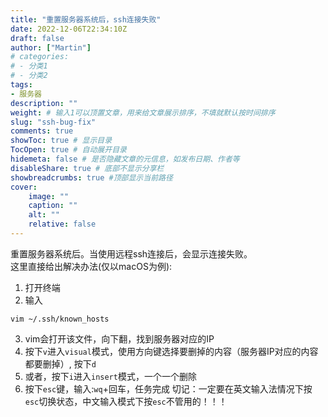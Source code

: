```yaml
---
title: "重置服务器系统后，ssh连接失败"
date: 2022-12-06T22:34:10Z
draft: false
author: ["Martin"]
# categories: 
# - 分类1
# - 分类2
tags: 
- 服务器
description: ""
weight: # 输入1可以顶置文章，用来给文章展示排序，不填就默认按时间排序
slug: "ssh-bug-fix"
comments: true
showToc: true # 显示目录
TocOpen: true # 自动展开目录
hidemeta: false # 是否隐藏文章的元信息，如发布日期、作者等
disableShare: true # 底部不显示分享栏
showbreadcrumbs: true #顶部显示当前路径
cover:
    image: ""
    caption: ""
    alt: ""
    relative: false
---
```

重置服务器系统后。当使用远程ssh连接后，会显示连接失败。
</br>这里直接给出解决办法(仅以macOS为例):
1. 打开终端
2. 输入
```
vim ~/.ssh/known_hosts
```
3. vim会打开该文件，向下翻，找到服务器对应的IP
4. 按下```v```进入```visual```模式，使用方向键选择要删掉的内容（服务器IP对应的内容都要删掉）, 按下```d```
5. 或者，按下```i```进入```insert```模式，一个一个删除
6. 按下```esc```键，输入:```wq```+回车，任务完成
切记：一定要在英文输入法情况下按```esc```切换状态，中文输入模式下按```esc```不管用的！！！